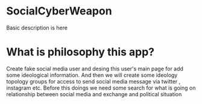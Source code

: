 # SocialCyberWeapon

Basic description is here

# What is philosophy this app?

Create fake social media user and desing this user's main page for add some ideological information.
And then we will create some ideology topology groups for access to send social media message via twitter , instagram etc.
Before this doings we need some search for what is going on relationship between social media and exchange and political situation
